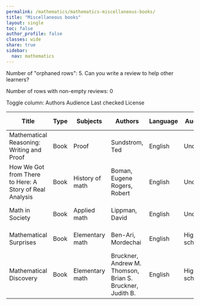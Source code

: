 ```yaml
---
permalink: /mathematics/mathematics-miscellaneous-books/
title: "Miscellaneous books"
layout: single
toc: false
author_profile: false
classes: wide
share: true
sidebar:
  nav: mathematics
---
```


Number of "orphaned rows": 5. Can you write a review to help other learners?

Number of rows with non-empty reviews: 0

<div class="table_cols_toggles">
Toggle column: <a class="toggle-vis btn btn--danger" data-column="3">Authors</a> <a class="toggle-vis btn btn--danger" data-column="5">Audience</a> <a class="toggle-vis btn btn--danger" data-column="8">Last checked</a> <a class="toggle-vis btn btn--danger" data-column="9">License</a>
</div>
<table class="display" style="width:100%">
<thead>
<tr>
    <th>Title</th>
    <th>Type</th>
    <th>Subjects</th>
    <th>Authors</th>
    <th>Language</th>
    <th>Audience</th>
    <th>Reviews</th>
    <th>URLs</th>
    <th>Last checked</th>
    <th>License</th>
</tr>
</thead>
<tbody>
<tr>
    <td>Mathematical Reasoning: Writing and Proof</td>
    <td>Book</td>
    <td>Proof</td>
    <td>Sundstrom, Ted</td>
    <td>English</td>
    <td>Undergrad</td>
    <td></td>
    <td><a href="https://scholarworks.gvsu.edu/cgi/viewcontent.cgi?article=1024&context=books" target="_blank">PDF</a><br><a href="https://scholarworks.gvsu.edu/books/24/" target="_blank">Site</a></td>
    <td>2023-11-25</td>
    <td>CC BY-NC 4.0 DEED</td>
</tr>
<tr>
    <td>How We Got from There to Here: A Story of Real Analysis</td>
    <td>Book</td>
    <td>History of math</td>
    <td>Boman, Eugene<br>Rogers, Robert</td>
    <td>English</td>
    <td>Undergrad</td>
    <td></td>
    <td><a href="https://scholarworks.gvsu.edu/cgi/viewcontent.cgi?article=1024&context=books" target="_blank">PDF</a><br><a href="https://scholarworks.gvsu.edu/books/24/" target="_blank">Site</a></td>
    <td>2023-11-26</td>
    <td></td>
</tr>
<tr>
    <td>Math in Society</td>
    <td>Book</td>
    <td>Applied math</td>
    <td>Lippman, David</td>
    <td>English</td>
    <td>Undergrad</td>
    <td></td>
    <td><a href="https://www.opentextbookstore.com/mathinsociety/current2.php?chapter=MathinSociety.pdf" target="_blank">PDF</a><br><a href="https://www.opentextbookstore.com/mathinsociety/" target="_blank">Site</a></td>
    <td>2023-12-09</td>
    <td>CC BY-SA 4.0 DEED</td>
</tr>
<tr>
    <td>Mathematical Surprises</td>
    <td>Book</td>
    <td>Elementary math</td>
    <td>Ben-Ari, Mordechai</td>
    <td>English</td>
    <td>High school</td>
    <td></td>
    <td><a href="https://link.springer.com/content/pdf/10.1007/978-3-031-13566-8.pdf" target="_blank">PDF</a><br><a href="https://github.com/motib/suprises" target="_blank">Res</a><br><a href="https://link.springer.com/book/10.1007/978-3-031-13566-8" target="_blank">Site</a></td>
    <td>2023-12-09</td>
    <td>CC BY 4.0 DEED</td>
</tr>
<tr>
    <td>Mathematical Discovery</td>
    <td>Book</td>
    <td>Elementary math</td>
    <td>Bruckner, Andrew M.<br>Thomson, Brian S.<br>Bruckner, Judith B.</td>
    <td>English</td>
    <td>High school</td>
    <td></td>
    <td><a href="https://knightscholar.geneseo.edu/cgi/viewcontent.cgi?article=1019&context=oer-ost" target="_blank">PDF</a><br><a href="https://ecb5.github.io/ASORA/ASORA-2.html" target="_blank">Web</a><br><a href="https://milneopentextbooks.org/how-we-got-from-there-to-here-a-story-of-real-analysis/" target="_blank">Site</a></td>
    <td>2023-12-22</td>
    <td>CC BY-NC-SA 4.0 DEED</td>
</tr>
<tfoot>
<tr>
    <td></td>
    <td></td>
    <td></td>
    <td></td>
    <td></td>
    <td></td>
    <td></td>
    <td></td>
    <td></td>
    <td></td>
</tr>
</tfoot>
